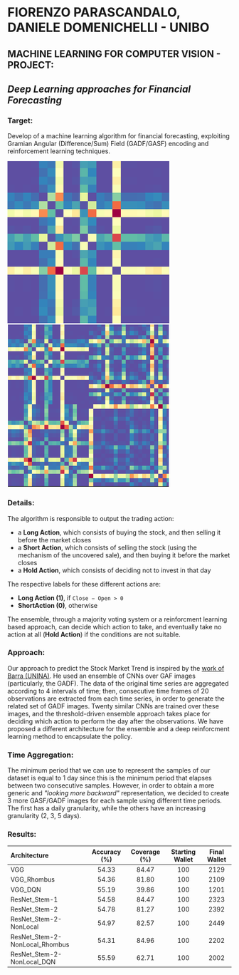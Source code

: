 # **FIORENZO PARASCANDALO, DANIELE DOMENICHELLI - UNIBO**
## **MACHINE LEARNING FOR COMPUTER VISION - PROJECT:**
## *Deep Learning approaches for Financial Forecasting*

### **Target:**
Develop of a machine learning algorithm for financial forecasting,
exploiting Gramian Angular (Difference/Sum) Field (GADF/GASF) encoding
and reinforcement learning techniques.

![GAF_single](imgs/gaf4.png)
![GAF_quad](imgs/gaf3.png)

### **Details:**
The algorithm is responsible to output the trading action:
- a **Long Action**, which consists of buying the stock, and then selling it before the market
closes
- a **Short Action**, which consists of selling the stock (using the mechanism of the uncovered sale), and then buying it before the market closes
- a **Hold Action**, which consists of deciding not to invest in that day

The respective labels for these different actions are:
- **Long Action (1)**, if `Close − Open > 0`
- **ShortAction (0)**, otherwise

The ensemble, through a majority voting system or a reinforcment learning based approach, can decide
which action to take, and eventually take no action at all (**Hold Action**) if the conditions are not
suitable.

### **Approach:**
Our approach to predict the Stock Market Trend is inspired by the [work of Barra (UNINA)](https://www.iris.unina.it/retrieve/handle/11588/807057/337910/IEEE_CAA_Journal_of_Automatica_Sinica-3.pdf). He
used an ensemble of CNNs over GAF images (particularly, the GADF). The data of the original time series are aggregated according to 4 intervals of time; then, consecutive time frames of 20 observations are extracted from each time series, in order to generate the related set of GADF images. Twenty similar CNNs are trained over these images, and the threshold-driven ensemble approach takes place for deciding which action to perform the day after the observations. We have proposed a different architecture for the ensemble and a deep reinforcment learning method to encapsulate the policy.

### **Time Aggregation:**
The minimum period that we can use to represent the samples of our dataset is equal to 1 day since this
is the minimum period that elapses between two consecutive samples. However, in order to obtain a more
generic and _"looking more backward"_ representation, we decided to create 3 more GASF/GADF images for
each sample using different time periods. The first has a daily granularity, while the others have an
increasing granularity (2, 3, 5 days).

### **Results:**

| Architecture                     | Accuracy (%) | Coverage (%) | Starting Wallet | Final Wallet |
|:---------------------------------|:------------:|:------------:|:---------------:|:------------:|
| VGG                              | 54.33        | 84.47        | 100             | 2129         |
| VGG_Rhombus                      | 54.36        | 81.80        | 100             | 2109         |
| VGG_DQN                          | 55.19        | 39.86        | 100             | 1201         |
| ResNet_Stem-1                    | 54.58        | 84.47        | 100             | 2323         |
| ResNet_Stem-2                    | 54.78        | 81.27        | 100             | 2392         |
| ResNet_Stem-2-NonLocal           | 54.97        | 82.57        | 100             | 2449         |
| ResNet_Stem-2-NonLocal_Rhombus   | 54.31        | 84.96        | 100             | 2202         |
| ResNet_Stem-2-NonLocal_DQN       | 55.59        | 62.71        | 100             | 2002         |
